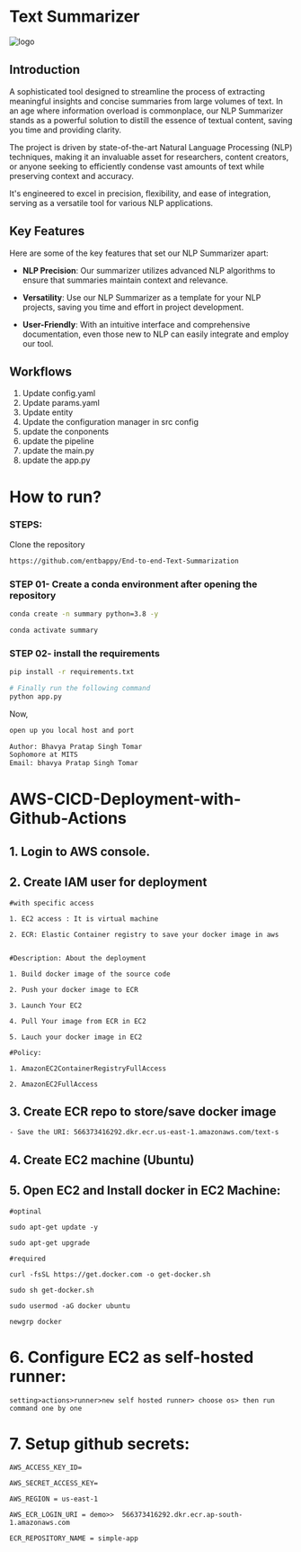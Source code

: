 # Text Summarizer

![logo](https://github.com/Ankur2606/Text-Summarizer/assets/66749243/f64420ee-9553-4bf2-a13e-608370eff482)

## Introduction

A sophisticated tool designed to streamline the process of extracting meaningful insights and concise summaries from large volumes of text. In an age where information overload is commonplace, our NLP Summarizer stands as a powerful solution to distill the essence of textual content, saving you time and providing clarity.

The project is driven by state-of-the-art Natural Language Processing (NLP) techniques, making it an invaluable asset for researchers, content creators, or anyone seeking to efficiently condense vast amounts of text while preserving context and accuracy.

It's engineered to excel in precision, flexibility, and ease of integration, serving as a versatile tool for various NLP applications.

## Key Features

Here are some of the key features that set our NLP Summarizer apart:

- **NLP Precision**: Our summarizer utilizes advanced NLP algorithms to ensure that summaries maintain context and relevance.

- **Versatility**: Use our NLP Summarizer as a template for your NLP projects, saving you time and effort in project development.

- **User-Friendly**: With an intuitive interface and comprehensive documentation, even those new to NLP can easily integrate and employ our tool.


## Workflows

1. Update config.yaml
2. Update params.yaml
3. Update entity
4. Update the configuration manager in src config
5. update the conponents
6. update the pipeline
7. update the main.py
8. update the app.py


# How to run?
### STEPS:

Clone the repository

```bash
https://github.com/entbappy/End-to-end-Text-Summarization
```
### STEP 01- Create a conda environment after opening the repository

```bash
conda create -n summary python=3.8 -y
```

```bash
conda activate summary
```


### STEP 02- install the requirements
```bash
pip install -r requirements.txt
```


```bash
# Finally run the following command
python app.py
```

Now,
```bash
open up you local host and port
```


```bash
Author: Bhavya Pratap Singh Tomar
Sophomore at MITS
Email: bhavya Pratap Singh Tomar

```



# AWS-CICD-Deployment-with-Github-Actions

## 1. Login to AWS console.

## 2. Create IAM user for deployment

	#with specific access

	1. EC2 access : It is virtual machine

	2. ECR: Elastic Container registry to save your docker image in aws


	#Description: About the deployment

	1. Build docker image of the source code

	2. Push your docker image to ECR

	3. Launch Your EC2 

	4. Pull Your image from ECR in EC2

	5. Lauch your docker image in EC2

	#Policy:

	1. AmazonEC2ContainerRegistryFullAccess

	2. AmazonEC2FullAccess

	
## 3. Create ECR repo to store/save docker image
    - Save the URI: 566373416292.dkr.ecr.us-east-1.amazonaws.com/text-s

	
## 4. Create EC2 machine (Ubuntu) 

## 5. Open EC2 and Install docker in EC2 Machine:
	
	
	#optinal

	sudo apt-get update -y

	sudo apt-get upgrade
	
	#required

	curl -fsSL https://get.docker.com -o get-docker.sh

	sudo sh get-docker.sh

	sudo usermod -aG docker ubuntu

	newgrp docker
	
# 6. Configure EC2 as self-hosted runner:
    setting>actions>runner>new self hosted runner> choose os> then run command one by one


# 7. Setup github secrets:

    AWS_ACCESS_KEY_ID=

    AWS_SECRET_ACCESS_KEY=

    AWS_REGION = us-east-1

    AWS_ECR_LOGIN_URI = demo>>  566373416292.dkr.ecr.ap-south-1.amazonaws.com

    ECR_REPOSITORY_NAME = simple-app
